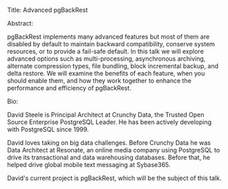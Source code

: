 Title: Advanced pgBackRest

Abstract:

pgBackRest implements many advanced features but most of them are disabled by default to maintain backward compatibility, conserve system resources, or to provide a fail-safe default. In this talk we will explore advanced options such as multi-processing, asynchronous archiving, alternate compression types, file bundling, block incremental backup, and delta restore. We will examine the benefits of each feature, when you should enable them, and how they work together to enhance the performance and efficiency of pgBackRest.

Bio:

David Steele is Principal Architect at Crunchy Data, the Trusted Open Source Enterprise PostgreSQL Leader. He has been actively developing with PostgreSQL since 1999.

David loves taking on big data challenges. Before Crunchy Data he was Data Architect at Resonate, an online media company using PostgreSQL to drive its transactional and data warehousing databases. Before that, he helped drive global mobile text messaging at Sybase365.

David's current project is pgBackRest, which will be the subject of this talk.
